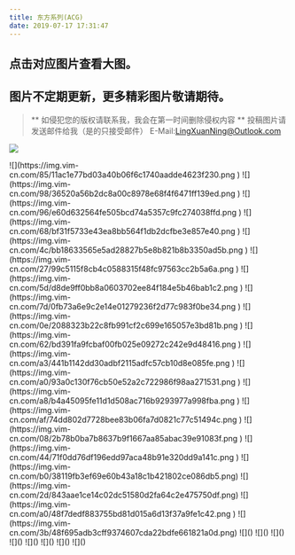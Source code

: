 ```yaml
---
title: 东方系列(ACG)
date: 2019-07-17 17:31:47
---
```


## 点击对应图片查看大图。
## 图片不定期更新，更多精彩图片敬请期待。

> ** 如侵犯您的版权请联系我，我会在第一时间删除侵权内容 **
投稿图片请发送邮件给我（是的只接受邮件）
E-Mail:LingXuanNing@Outlook.com

<fancybox>![](https://img.vim-cn.com/ad/73f0cc3ccb7508ae34da5e62d6db5db8d143e8.jpg)</fancybox>

<fancybox>
![](https://img.vim-cn.com/85/11ac1e77bd03a40b06f6c1740aadde4623f230.png ) ![](https://img.vim-cn.com/98/36520a56b2dc8a00c8978e68f4f6471ff139ed.png ) ![](https://img.vim-cn.com/96/e60d632564fe505bcd74a5357c9fc274038ffd.png ) ![](https://img.vim-cn.com/68/bf31f5733e43ea8bb564f1db2dcfbe3e857e40.png )
</fancybox>

<fancybox>
![](https://img.vim-cn.com/4c/bb18633565e5ad28827b5e8b821b8b3350ad5b.png ) ![](https://img.vim-cn.com/27/99c5115f8cb4c0588315f48fc97563cc2b5a6a.png ) ![](https://img.vim-cn.com/5d/d8de9ff0bb8a0603702ee84f184e5b46bab1c2.png ) ![](https://img.vim-cn.com/7d/0fb73a6e9c2e14e01279236f2d77c983f0be34.png )
</fancybox>

<fancybox>
![](https://img.vim-cn.com/0e/2088323b22c8fb991cf2c699e165057e3bd81b.png ) ![](https://img.vim-cn.com/62/bd391fa9fcbaf00fb025e09272c242e9d48416.png ) ![](https://img.vim-cn.com/a3/441b1142dd30adbf2115adfc57cb10d8e085fe.png ) ![](https://img.vim-cn.com/a0/93a0c130f76cb50e52a2c722986f98aa271531.png )
</fancybox>

<fancybox>
![](https://img.vim-cn.com/a8/b4a45095fe11d1d508ac716b9293977a998fba.png ) ![](https://img.vim-cn.com/af/74dd802d7728bee83b06fa7d0821c77c51494c.png ) ![](https://img.vim-cn.com/08/2b78b0ba7b8637b9f1667aa85abac39e91083f.png ) ![](https://img.vim-cn.com/44/71f0dd76df196edd97aca48b91e320dd9a141c.png )
</fancybox>

<fancybox>
![](https://img.vim-cn.com/b0/38119fb3ef69e60b43a18c1b421802ce086db5.png) ![](https://img.vim-cn.com/2d/843aae1ce14c02dc51580d2fa64c2e475750df.png) ![](https://img.vim-cn.com/a0/48f7dedf883755bd81d015a6d13f37a9fe1c42.png ) ![](https://img.vim-cn.com/3b/48f695adb3cff9374607cda22bdfe661821a0d.png)
</fancybox>

<fancybox>
![]() ![]() ![]() ![]()
</fancybox>

<fancybox>
![]() ![]() ![]() ![]()
</fancybox>